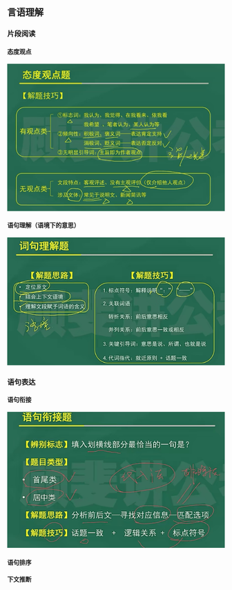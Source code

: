 ## 言语理解
### 片段阅读
#### 态度观点
![](https://raw.githubusercontent.com/haoye11/image/main/img/20241230134540078.png)
#### 语句理解（语境下的意思）
![](https://raw.githubusercontent.com/haoye11/image/main/img/20241230135735460.png)
### 语句表达
#### 语句衔接
![](https://raw.githubusercontent.com/haoye11/image/main/img/20241230142800764.png)

#### 语句排序

#### 下文推断
